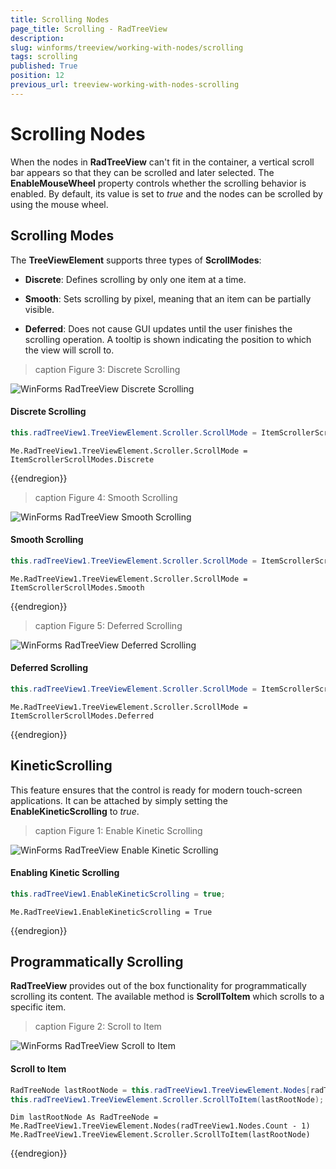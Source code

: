 ```yaml
---
title: Scrolling Nodes
page_title: Scrolling - RadTreeView
description: 
slug: winforms/treeview/working-with-nodes/scrolling
tags: scrolling
published: True
position: 12
previous_url: treeview-working-with-nodes-scrolling
---
```


# Scrolling Nodes
 
When the nodes in **RadTreeView** can't fit in the container, a vertical scroll bar appears so that they can be scrolled and later selected. The __EnableMouseWheel__ property controls whether the scrolling behavior is enabled. By default, its value is set to *true* and the nodes can be scrolled by using the mouse wheel.

## Scrolling Modes

The __TreeViewElement__ supports three types of __ScrollModes__:
        

* __Discrete__: Defines scrolling by only one item at a time.
            

* __Smooth__: Sets scrolling by pixel, meaning that an item can be partially visible.
            

* __Deferred__: Does not cause GUI updates until the user finishes the scrolling operation. A tooltip is shown indicating the position to which the view will scroll to.
            
>caption Figure 3: Discrete Scrolling

![WinForms RadTreeView Discrete Scrolling](images/treeview-scrolling003.gif)

#### Discrete Scrolling 

````C#
this.radTreeView1.TreeViewElement.Scroller.ScrollMode = ItemScrollerScrollModes.Discrete;
````
````VB.NET
Me.RadTreeView1.TreeViewElement.Scroller.ScrollMode = ItemScrollerScrollModes.Discrete
````

{{endregion}} 

>caption Figure 4: Smooth Scrolling

![WinForms RadTreeView Smooth Scrolling](images/treeview-scrolling004.gif)

#### Smooth Scrolling 

````C#
this.radTreeView1.TreeViewElement.Scroller.ScrollMode = ItemScrollerScrollModes.Smooth;
````
````VB.NET
Me.RadTreeView1.TreeViewElement.Scroller.ScrollMode = ItemScrollerScrollModes.Smooth
````

{{endregion}} 
 
>caption Figure 5: Deferred Scrolling

![WinForms RadTreeView Deferred Scrolling](images/treeview-scrolling005.gif)

#### Deferred Scrolling 

````C#
this.radTreeView1.TreeViewElement.Scroller.ScrollMode = ItemScrollerScrollModes.Deferred;
````
````VB.NET
Me.RadTreeView1.TreeViewElement.Scroller.ScrollMode = ItemScrollerScrollModes.Deferred

````

{{endregion}} 

      
## KineticScrolling

This feature ensures that the control is ready for modern touch-screen applications. It can be attached by simply setting the __EnableKineticScrolling__ to *true*.
        
>caption Figure 1: Enable Kinetic Scrolling

![WinForms RadTreeView Enable Kinetic Scrolling](images/treeview-scrolling001.gif)

#### Enabling Kinetic Scrolling 

````C#
this.radTreeView1.EnableKineticScrolling = true;
````
````VB.NET
Me.RadTreeView1.EnableKineticScrolling = True

````

{{endregion}} 

## Programmatically Scrolling

__RadTreeView__ provides out of the box functionality for programmatically scrolling its content. The available method is __ScrollToItem__ which scrolls to a specific item.
          
>caption Figure 2: Scroll to Item

![WinForms RadTreeView Scroll to Item](images/treeview-scrolling002.gif)

#### Scroll to Item 

````C#
RadTreeNode lastRootNode = this.radTreeView1.TreeViewElement.Nodes[radTreeView1.Nodes.Count - 1];
this.radTreeView1.TreeViewElement.Scroller.ScrollToItem(lastRootNode);
````
````VB.NET
Dim lastRootNode As RadTreeNode = Me.RadTreeView1.TreeViewElement.Nodes(radTreeView1.Nodes.Count - 1)
Me.RadTreeView1.TreeViewElement.Scroller.ScrollToItem(lastRootNode)
````

{{endregion}} 
 
